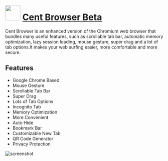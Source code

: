 # <img src="https://cdn.rawgit.com/JourneyOver/chocolatey-packages/475edf21f7a9a51c8bc5aabfb123bd8e41101f73/icons/centbrowser.png" width="48" height="48"/> [Cent Browser Beta](https://chocolatey.org/packages/CentBrowser)

Cent Browser is an enhanced version of the Chromium web browser that bundles many useful features, such as scrollable tab bar, automatic memory optimization, lazy session loading, mouse gesture, super drag and a lot of tab options.It makes your web surfing easier, more comfortable and more secure.

## Features
* Google Chrome Based
* Mouse Gesture
* Scrollable Tab Bar
* Super Drag
* Lots of Tab Options
* Incognito Tab
* Memory Optimization
* More Convenient
* Auto Hide
* Bookmark Bar
* Customizable New Tab
* QR Code Generator
* Privacy Protection

![screenshot](https://raw.githubusercontent.com/JourneyOver/chocolatey-packages/master/readme_imgs/centbrowser.png)